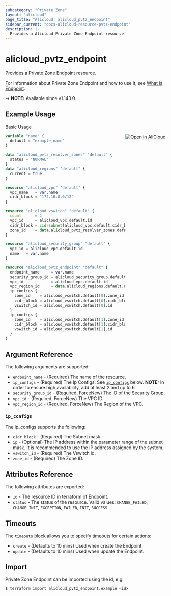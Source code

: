 ```yaml
---
subcategory: "Private Zone"
layout: "alicloud"
page_title: "Alicloud: alicloud_pvtz_endpoint"
sidebar_current: "docs-alicloud-resource-pvtz-endpoint"
description: |-
  Provides a Alicloud Private Zone Endpoint resource.
---
```


# alicloud_pvtz_endpoint

Provides a Private Zone Endpoint resource.

For information about Private Zone Endpoint and how to use it, see [What is Endpoint](https://www.alibabacloud.com/help/en/privatezone/latest/add-endpoint).

-> **NOTE:** Available since v1.143.0.


## Example Usage
<div class="oics-button" style="float: right;margin: 0 0 -40px 0;">
  <a href="https://api.aliyun.com/api-tools/terraform?resource=alicloud_pvtz_endpoint&exampleId=262d660c-713d-4422-7b78-ad7f8357a6c068b96d10&activeTab=example&spm=docs.r.pvtz_endpoint.0.262d660c71" target="_blank">
    <img alt="Open in AliCloud" src="https://img.alicdn.com/imgextra/i1/O1CN01hjjqXv1uYUlY56FyX_!!6000000006049-55-tps-254-36.svg" style="max-height: 44px; margin: 32px auto; max-width: 100%;">
  </a>
</div>

Basic Usage

```terraform
variable "name" {
  default = "example_name"
}

data "alicloud_pvtz_resolver_zones" "default" {
  status = "NORMAL"
}
data "alicloud_regions" "default" {
  current = true
}

resource "alicloud_vpc" "default" {
  vpc_name   = var.name
  cidr_block = "172.16.0.0/12"
}

resource "alicloud_vswitch" "default" {
  count      = 2
  vpc_id     = alicloud_vpc.default.id
  cidr_block = cidrsubnet(alicloud_vpc.default.cidr_block, 8, count.index)
  zone_id    = data.alicloud_pvtz_resolver_zones.default.zones[count.index].zone_id
}

resource "alicloud_security_group" "default" {
  vpc_id = alicloud_vpc.default.id
  name   = var.name
}

resource "alicloud_pvtz_endpoint" "default" {
  endpoint_name     = var.name
  security_group_id = alicloud_security_group.default.id
  vpc_id            = alicloud_vpc.default.id
  vpc_region_id     = data.alicloud_regions.default.regions.0.id
  ip_configs {
    zone_id    = alicloud_vswitch.default[0].zone_id
    cidr_block = alicloud_vswitch.default[0].cidr_block
    vswitch_id = alicloud_vswitch.default[0].id
  }
  ip_configs {
    zone_id    = alicloud_vswitch.default[1].zone_id
    cidr_block = alicloud_vswitch.default[1].cidr_block
    vswitch_id = alicloud_vswitch.default[1].id
  }
}

```

## Argument Reference

The following arguments are supported:

* `endpoint_name` - (Required) The name of the resource.
* `ip_configs` - (Required) The Ip Configs. See [`ip_configs`](#ip_configs) below. **NOTE:** In order to ensure high availability, add at least 2 and up to 6.
* `security_group_id` - (Required, ForceNew) The ID of the Security Group.
* `vpc_id` - (Required, ForceNew) The VPC ID.
* `vpc_region_id` - (Required, ForceNew) The Region of the VPC.

### `ip_configs`

The ip_configs supports the following: 

* `cidr_block` - (Required) The Subnet mask.
* `ip` - (Optional) The IP address within the parameter range of the subnet mask.  It is recommended to use the IP address assigned by the system.
* `vswitch_id` - (Required) The Vswitch id.
* `zone_id` - (Required) The Zone ID.


## Attributes Reference

The following attributes are exported:

* `id` - The resource ID in terraform of Endpoint.
* `status` - The status of the resource. Valid values: `CHANGE_FAILED`, `CHANGE_INIT`, `EXCEPTION`, `FAILED`, `INIT`, `SUCCESS`.

## Timeouts

The `timeouts` block allows you to specify [timeouts](https://www.terraform.io/docs/configuration-0-11/resources.html#timeouts) for certain actions:

* `create` - (Defaults to 10 mins) Used when create the Endpoint.
* `update` - (Defaults to 10 mins) Used when update the Endpoint.

## Import

Private Zone Endpoint can be imported using the id, e.g.

```shell
$ terraform import alicloud_pvtz_endpoint.example <id>
```